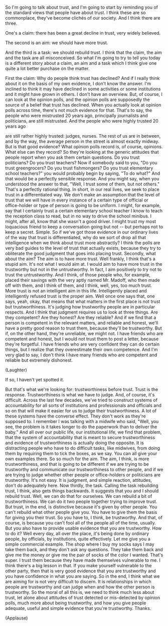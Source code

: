 
So I&#39;m going to talk about trust,
and I&#39;m going to start by reminding you
of the standard views that people have about trust.
I think these are so commonplace,
they&#39;ve become clichés of our society.
And I think there are three.

One&#39;s a claim: there has been a great decline in trust,
very widely believed.

The second is an aim: we should have more trust.

And the third is a task: we should rebuild trust.
I think that the claim, the aim and the task
are all misconceived.
So what I&#39;m going to try to tell you today
is a different story about a claim, an aim and a task
which I think give one quite a lot better purchase on the matter.

First the claim: Why do people think trust has declined?
And if I really think about it on the basis of my own evidence,
I don&#39;t know the answer.
I&#39;m inclined to think it may have declined
in some activities or some institutions
and it might have grown in others.
I don&#39;t have an overview.
But, of course, I can look at the opinion polls,
and the opinion polls are supposedly
the source of a belief that trust has declined.
When you actually look at opinion polls across time,
there&#39;s not much evidence for that.
That&#39;s to say, the people who were mistrusted
20 years ago,
principally journalists and politicians, are still mistrusted.
And the people who were highly trusted 20 years ago

are still rather highly trusted: judges, nurses.
The rest of us are in between,
and by the way, the average person in the street
is almost exactly midway.
But is that good evidence?
What opinion polls record is, of course, opinions.
What else can they record?
So they&#39;re looking at the generic attitudes
that people report when you ask them certain questions.
Do you trust politicians? Do you trust teachers?
Now if somebody said to you, &quot;Do you trust greengrocers?
Do you trust fishmongers?
Do you trust elementary school teachers?&quot;
you would probably begin by saying, &quot;To do what?&quot;
And that would be a perfectly sensible response.
And you might say, when you understood the answer to that,
&quot;Well, I trust some of them, but not others.&quot;
That&#39;s a perfectly rational thing.
In short, in our real lives,
we seek to place trust in a differentiated way.
We don&#39;t make an assumption that the level of trust
that we will have in every instance of a certain type
of official or office-holder or type of person
is going to be uniform.
I might, for example, say that I certainly trust
a certain elementary school teacher I know
to teach the reception class to read,
but in no way to drive the school minibus.
I might, after all, know that she wasn&#39;t a good driver.
I might trust my most loquacious friend
to keep a conversation going
but not -- but perhaps not to keep a secret.
Simple.
So if we&#39;ve got those evidence in our ordinary lives
of the way that trust is differentiated,
why do we sort of drop all that intelligence
when we think about trust more abstractly?
I think the polls are very bad guides
to the level of trust that actually exists,
because they try to obliterate the good judgment
that goes into placing trust.
Secondly, what about the aim?
The aim is to have more trust.
Well frankly, I think that&#39;s a stupid aim.
It&#39;s not what I would aim at.
I would aim to have more trust in the trustworthy
but not in the untrustworthy.
In fact, I aim positively to try not to trust the untrustworthy.
And I think, of those people who, for example,
placed their savings with the very aptly named Mr. Madoff,
who then made off with them,
and I think of them, and I think, well, yes,
too much trust.
More trust is not an intelligent aim in this life.
Intelligently placed and intelligently refused trust
is the proper aim.
Well once one says that, one says, yeah, okay,
that means that what matters in the first place
is not trust but trustworthiness.
It&#39;s judging how trustworthy people are
in particular respects.
And I think that judgment requires us to look at three things.
Are they competent? Are they honest? Are they reliable?
And if we find that a person is competent
in the relevant matters,
and reliable and honest,
we&#39;ll have a pretty good reason to trust them,
because they&#39;ll be trustworthy.
But if, on the other hand, they&#39;re unreliable, we might not.
I have friends who are competent and honest,
but I would not trust them to post a letter,
because they&#39;re forgetful.
I have friends who are very confident
they can do certain things,
but I realize that they overestimate their own competence.
And I&#39;m very glad to say, I don&#39;t think I have many friends
who are competent and reliable but extremely dishonest.

(Laughter)

If so, I haven&#39;t yet spotted it.

But that&#39;s what we&#39;re looking for:
trustworthiness before trust.
Trust is the response.
Trustworthiness is what we have to judge.
And, of course, it&#39;s difficult.
Across the last few decades, we&#39;ve tried to construct
systems of accountability for all sorts of institutions
and professionals and officials and so on
that will make it easier for us to judge their trustworthiness.
A lot of these systems have the converse effect.
They don&#39;t work as they&#39;re supposed to.
I remember I was talking with a midwife who said,
&quot;Well, you see, the problem is it takes longer
to do the paperwork than to deliver the baby.&quot;
And all over our public life, our institutional life,
we find that problem,
that the system of accountability
that is meant to secure trustworthiness
and evidence of trustworthiness
is actually doing the opposite.
It is distracting people who have to do difficult tasks,
like midwives, from doing them
by requiring them to tick the boxes, as we say.
You can all give your own examples there.
So so much for the aim.
The aim, I think, is more trustworthiness,
and that is going to be different
if we are trying to be trustworthy
and communicate our trustworthiness to other people,
and if we are trying to judge whether other people
or office-holders or politicians are trustworthy.
It&#39;s not easy. It is judgment, and simple reaction,
attitudes, don&#39;t do adequately here.
Now thirdly, the task.
Calling the task rebuilding trust, I think,
also gets things backwards.
It suggests that you and I should rebuild trust.
Well, we can do that for ourselves.
We can rebuild a bit of trustworthiness.
We can do it two people together trying to improve trust.
But trust, in the end, is distinctive
because it&#39;s given by other people.
You can&#39;t rebuild what other people give you.
You have to give them the basis
for giving you their trust.
So you have to, I think, be trustworthy.
And that, of course, is because you can&#39;t fool
all of the people all of the time, usually.
But you also have to provide usable evidence
that you are trustworthy.
How to do it?
Well every day, all over the place, it&#39;s being done
by ordinary people, by officials, by institutions,
quite effectively.
Let me give you a simple commercial example.
The shop where I buy my socks says I may take them back,
and they don&#39;t ask any questions.
They take them back and give me the money
or give me the pair of socks of the color I wanted.
That&#39;s super. I trust them
because they have made themselves vulnerable to me.
I think there&#39;s a big lesson in that.
If you make yourself vulnerable to the other party,
then that is very good evidence that you are trustworthy
and you have confidence in what you are saying.
So in the end, I think what we are aiming for
is not very difficult to discern.
It is relationships in which people are trustworthy
and can judge when and how the other person
is trustworthy.
So the moral of all this is,
we need to think much less about trust,
let alone about attitudes of trust
detected or mis-detected by opinion polls,
much more about being trustworthy,
and how you give people adequate, useful
and simple evidence that you&#39;re trustworthy.
Thanks.

(Applause)

